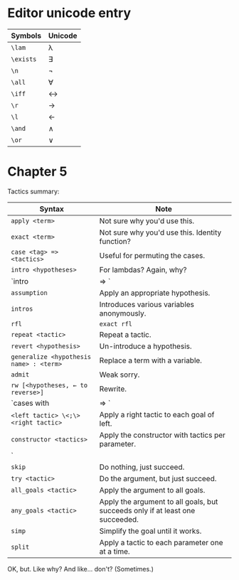 # Editor unicode entry

| Symbols | Unicode |
|---|---|
| `\lam` | λ |
| `\exists` | ∃ |
| `\n` | ¬ |
| `\all` | ∀ |
| `\iff` | ↔ |
| `\r` | → |
| `\l` | ← |
| `\and` | ∧ |
| `\or` | ∨ |

# Chapter 5

Tactics summary:

| Syntax | Note |
|---|---|
| `apply <term>` | Not sure why you'd use this. |
| `exact <term>` | Not sure why you'd use this. Identity function? |
| `case <tag> => <tactics>` | Useful for permuting the cases. |
| `intro <hypotheses>` | For lambdas? Again, why? |
| `intro | <case> => <tactics>` | For eliminators. |
| `assumption` | Apply an appropriate hypothesis. |
| `intros` | Introduces various variables anonymously. |
| `rfl` | `exact rfl` |
| `repeat <tactic>` | Repeat a tactic. |
| `revert <hypothesis>` | Un-introduce a hypothesis. |
| `generalize <hypothesis name> : <term>` | Replace a term with a variable. |
| `admit` | Weak sorry. |
| `rw [<hypotheses, ← to reverse>]` | Rewrite. |
| `cases <term> with | <ctor> <args> => <term>` | Elimination. Can just use `apply` to go into an eliminator. |
| `<left tactic> \<;\> <right tactic>` | Apply a right tactic to each goal of left. |
| `constructor <tactics>` | Apply the constructor with tactics per parameter. |
| `<combinator> | <tactic> | <tactics ...>` | Apply each of the tactics until one succeeds. |
| `skip` | Do nothing, just succeed. |
| `try <tactic>` | Do the argument, but just succeed. |
| `all_goals <tactic>` | Apply the argument to all goals. |
| `any_goals <tactic>` | Apply the argument to all goals, but succeeds only if at least one succeeded. |
| `simp` | Simplify the goal until it works. |
| `split` | Apply a tactic to each parameter one at a time. |

OK, but. Like why? And like... don't? (Sometimes.)
